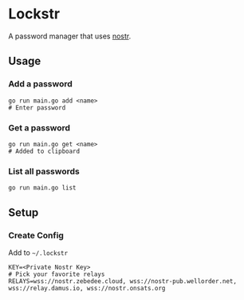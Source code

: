 # Lockstr

A password manager that uses [nostr](https://github.com/nostr-protocol/nostr).

## Usage

### Add a password

```
go run main.go add <name>
# Enter password
```

### Get a password

```
go run main.go get <name>
# Added to clipboard
```

### List all passwords

```
go run main.go list
```

## Setup

### Create Config

Add to `~/.lockstr`

```
KEY=<Private Nostr Key>
# Pick your favorite relays
RELAYS=wss://nostr.zebedee.cloud, wss://nostr-pub.wellorder.net, wss://relay.damus.io, wss://nostr.onsats.org
```
